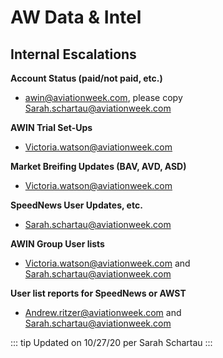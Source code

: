 # AW Data & Intel

## Internal Escalations

**Account Status (paid/not paid, etc.)**

- [awin@aviationweek.com](mailto:awin@aviationweek.com), please copy [Sarah.schartau@aviationweek.com](mailto:Sarah.schartau@aviationweek.com)

**AWIN Trial Set-Ups**

- [Victoria.watson@aviationweek.com](mailto:Victoria.watson@aviationweek.com)

**Market Breifing Updates (BAV, AVD, ASD)**

- [Victoria.watson@aviationweek.com](mailto:Victoria.watson@aviationweek.com)

**SpeedNews User Updates, etc.**

- [Sarah.schartau@aviationweek.com](mailto:Sarah.schartau@aviationweek.com)

**AWIN Group User lists**

- [Victoria.watson@aviationweek.com](mailto:Victoria.watson@aviationweek.com) and [Sarah.schartau@aviationweek.com](mailto:Sarah.schartau@aviationweek.com)

**User list reports for SpeedNews or AWST**

- [Andrew.ritzer@aviationweek.com](mailto:Andrew.ritzer@aviationweek.com) and [Sarah.schartau@aviationweek.com](mailto:Sarah.schartau@aviationweek.com)

::: tip Updated on
10/27/20 per Sarah Schartau
:::
